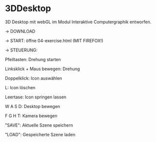 # 3DDesktop

3D Desktop mit webGL im Modul Interaktive Computergraphik entworfen.

-> DOWNLOAD


-> START: öffne 04-exercise.html (MIT FIREFOX!)


-> STEUERUNG:

  Pfeiltasten:                Drehung starten
  
  Linksklick + Maus bewegen:  Drehung
  
  Doppelklick:                Icon auswählen
  
  L:                          Icon löschen
  
  Leertase:                   Icon springen lassen
  
  W A S D:                    Desktop bewegen
  
  F G H T:  	                Kamera bewegen
  
  "SAVE":                     Aktuelle Szene speichern
  
  "LOAD":   	                Gespeicherte Szene laden
  
  
  


